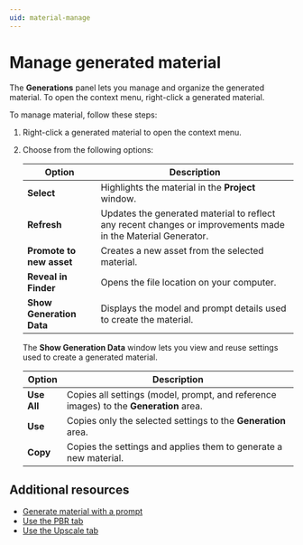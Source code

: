 ```yaml
---
uid: material-manage
---
```


# Manage generated material

The **Generations** panel lets you manage and organize the generated material. To open the context menu, right-click a generated material.

To manage material, follow these steps:

1. Right-click a generated material to open the context menu.
1. Choose from the following options:

   | Option | Description |
   | ------ | ----------- |
   | **Select** | Highlights the material in the **Project** window. |
   | **Refresh** | Updates the generated material to reflect any recent changes or improvements made in the Material Generator. |
   | **Promote to new asset** | Creates a new asset from the selected material. |
   | **Reveal in Finder** | Opens the file location on your computer. |
   | **Show Generation Data** | Displays the model and prompt details used to create the material. |

   The **Show Generation Data** window lets you view and reuse settings used to create a generated material.

   | Option | Description |
   | ------ | ----------- |
   | **Use All** | Copies all settings (model, prompt, and reference images) to the **Generation** area. |
   | **Use** | Copies only the selected settings to the **Generation** area. |
   | **Copy** | Copies the settings and applies them to generate a new material. | 

## Additional resources

* [Generate material with a prompt](xref:material-generate-prompt)
* [Use the PBR tab](xref:material-pbr)
* [Use the Upscale tab](xref:material-upscale)